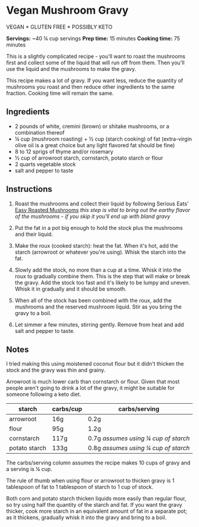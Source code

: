 # Vegan Mushroom Gravy

VEGAN * GLUTEN FREE * POSSIBLY KETO

**Servings:** ~40 ¼ cup servings  **Prep time:** 15 minutes  **Cooking time:** 75 minutes

This is a slightly complicated recipe - you'll want to roast the mushrooms first and collect some of the liquid that will run off from them. Then you'll use the liquid and the mushrooms to make the gravy.

This recipe makes a lot of gravy. If you want less, reduce the quantity of mushrooms you roast and then reduce other ingredients to the same fraction. Cooking time will remain the same.

## Ingredients

- 2 pounds of white, cremini (brown) or shitake mushrooms, or a combination thereof
- ¼ cup (mushroom roasting) + ½ cup (starch cooking) of fat (extra-virgin olive oil is a great choice but any light flavored fat should be fine)
- 8 to 12 sprigs of thyme and/or rosemary
- ½ cup of arrowroot starch, cornstarch, potato starch or flour
- 2 quarts vegetable stock
- salt and pepper to taste


## Instructions

1. Roast the mushrooms and collect their liquid by following Serious Eats' [Easy Roasted Mushrooms](https://www.seriouseats.com/recipes/2013/12/easy-roasted-mushroom-food-lab-recipe.html) _this step is vital to bring out the earthy flavor of the mushrooms - if you skip it you'll end up with bland gravy_

2. Put the fat in a pot big enough to hold the stock plus the mushrooms and their liquid.

3. Make the roux (cooked starch): heat the fat. When it's hot, add the starch (arrowroot or whatever you're using). Whisk the starch into the fat.

4. Slowly add the stock, no more than a cup at a time. Whisk it into the roux to gradually combine them. This is the step that will make or break the gravy. Add the stock too fast and it's likely to be lumpy and uneven. Whisk it in gradually and it should be smooth.

5. When all of the stock has been combined with the roux, add the mushrooms and the reserved mushroom liquid. Stir as you bring the gravy to a boil.

6. Let simmer a few minutes, stirring gently. Remove from heat and add salt and pepper to taste.


## Notes

I tried making this using moistened coconut flour but it didn't thicken the stock and the gravy was thin and grainy.

Arrowroot is much lower carb than cornstarch or flour. Given that most people aren't going to drink a lot of the gravy, it might be suitable for someone following a keto diet.

| starch | carbs/cup | carbs/serving
|------------|----|----|
| arrowroot  | 16g  | 0.2g
| flour      | 95g  | 1.2g
| cornstarch | 117g | 0.7g  _assumes using ¼ cup of starch_
| potato starch | 133g | 0.8g _assumes using ¼ cup of starch_

The carbs/serving column assumes the recipe makes 10 cups of gravy and a serving is ¼ cup.

The rule of thumb when using flour or arrowroot to thicken gravy is 1 tablespoon of fat to 1 tablespoon of starch to 1 cup of stock. 

Both corn and potato starch thicken liquids more easily than regular flour, so try using half the quantity of the starch and fat. If you want the gravy thicker, cook more starch in an equivalent amount of fat in a separate pot; as it thickens, gradually whisk it into the gravy and bring to a boil.


